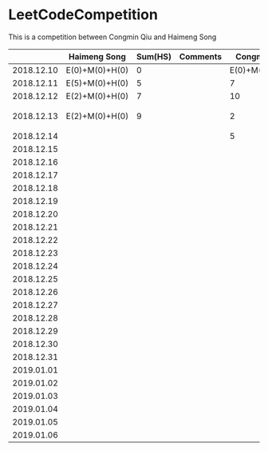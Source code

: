 # LeetCodeCompetition
This is a competition between Congmin Qiu and Haimeng Song


|            | Haimeng Song   | Sum(HS) | Comments | Congmin Qiu    | Sum(CQ) | Comments      |
| ---------- | -------------- | ------- | -------- | -------------- | ------- | ------------- |
| 2018.12.10 | E(0)+M(0)+H(0) | 0       |          | E(0)+M(0)+H(0) | 0       |               |
| 2018.12.11 | E(5)+M(0)+H(0) | 5       |          | 7              | 7       |               |
| 2018.12.12 | E(2)+M(0)+H(0) | 7       |          | 10             | 17      | Well Done!    |
| 2018.12.13 | E(2)+M(0)+H(0) | 9       |          | 2              | 19      | LinkedIn 跪了 |
| 2018.12.14 |                |         |          | 5              | 24      |               |
| 2018.12.15 |                |         |          |                |         |               |
| 2018.12.16 |                |         |          |                |         |               |
| 2018.12.17 |                |         |          |                |         |               |
| 2018.12.18 |                |         |          |                |         |               |
| 2018.12.19 |                |         |          |                |         |               |
| 2018.12.20 |                |         |          |                |         |               |
| 2018.12.21 |                |         |          |                |         |               |
| 2018.12.22 |                |         |          |                |         |               |
| 2018.12.23 |                |         |          |                |         |               |
| 2018.12.24 |                |         |          |                |         |               |
| 2018.12.25 |                |         |          |                |         |               |
| 2018.12.26 |                |         |          |                |         |               |
| 2018.12.27 |                |         |          |                |         |               |
| 2018.12.28 |                |         |          |                |         |               |
| 2018.12.29 |                |         |          |                |         |               |
| 2018.12.30 |                |         |          |                |         |               |
| 2018.12.31 |                |         |          |                |         |               |
| 2019.01.01 |                |         |          |                |         |               |
| 2019.01.02 |                |         |          |                |         |               |
| 2019.01.03 |                |         |          |                |         |               |
| 2019.01.04 |                |         |          |                |         |               |
| 2019.01.05 |                |         |          |                |         |               |
| 2019.01.06 |                |         |          |                |         |               |

